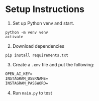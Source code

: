 # Setup Instructions

1. Set up Python venv and start.
```shell
python -m venv venv
activate
```
2. Download dependencies
```shell
pip install requirements.txt
```
3. Create a `.env` file and put the following:
```txt
OPEN_AI_KEY=
INSTAGRAM_USERNAME=
INSTAGRAM_PASSWORD=
```
4. Run `main.py` to test



